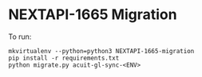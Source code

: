 # NEXTAPI-1665 Migration

To run:

```
mkvirtualenv --python=python3 NEXTAPI-1665-migration
pip install -r requirements.txt
python migrate.py acuit-gl-sync-<ENV>
```
